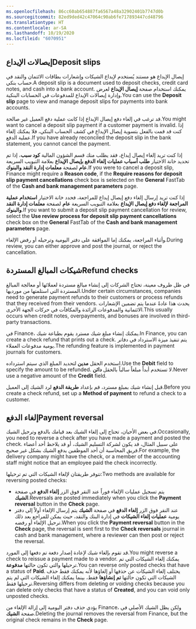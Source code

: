 ```yaml
---
ms.openlocfilehash: 86cc60ab654887fa6567a48a32902401b7747d0b
ms.sourcegitcommit: 82ed9ded42c47064c90ab6fe717893447cd48796
ms.translationtype: HT
ms.contentlocale: ar-SA
ms.lasthandoff: 10/19/2020
ms.locfileid: "6070951"
---
```

## <a name="deposit-slips"></a><span data-ttu-id="e6962-101">إيصالات الإيداع</span><span class="sxs-lookup"><span data-stu-id="e6962-101">Deposit slips</span></span> 

<span data-ttu-id="e6962-102">إيصال الإيداع هو مستند يُستخدم لإيداع الشيكات وإشعارات بطاقات الائتمان والنقد في حساب بنكي.</span><span class="sxs-lookup"><span data-stu-id="e6962-102">A deposit slip is a document used to deposit checks, credit card notes, and cash into a bank account.</span></span> <span data-ttu-id="e6962-103">يمكنك استخدام صفحة **إيصال الإيداع** لعرض وإدارة إيصالات الإيداع للمدفوعات في الحسابات البنكية.</span><span class="sxs-lookup"><span data-stu-id="e6962-103">You can use the **Deposit slip** page to view and manage deposit slips for payments into bank accounts.</span></span>

<span data-ttu-id="e6962-104">قد ترغب في إلغاء دفع إيصال الإيداع إذا كانت عملية دفع العميل غير صالحة.</span><span class="sxs-lookup"><span data-stu-id="e6962-104">You might want to cancel a deposit slip payment if a customer payment is invalid.</span></span> <span data-ttu-id="e6962-105">إذا كنت قد قمت بالفعل بتسوية إيصال الإيداع في كشف الحساب البنكي، فلا يمكنك إلغاء عملية الدفع.</span><span class="sxs-lookup"><span data-stu-id="e6962-105">If you have already reconciled the deposit slip in the bank statement, you cannot cancel the payment.</span></span> 

<span data-ttu-id="e6962-106">إذا كنت تريد إلغاء إيصال إيداع، فقد يطلب منك قسم الشؤون المالية **كود سبب**، إذا تم تحديد خانة الاختيار **طلب أسباب عمليات إلغاء الدفع بإيصال الإيداع** بعلامة التبويب السريعة **عام** لصفحة **معلمات إدارة النقد والبنوك**.</span><span class="sxs-lookup"><span data-stu-id="e6962-106">If you were to cancel a deposit slip, Finance might require a **Reason code**, if the **Require reasons for deposit slip payment cancellations** check box is selected on the **General** FastTab of the **Cash and bank management parameters** page.</span></span> 

<span data-ttu-id="e6962-107">إذا كنت تريد إرسال إلغاء دفع إيصال إيداع للمراجعة، فحدد خانة الاختيار **استخدام عملية المراجعة لإلغاء دفع إيصال الإيداع** بعلامة التبويب السريعة **عام** لصفحة **معلمات إدارة النقد والبنوك**.</span><span class="sxs-lookup"><span data-stu-id="e6962-107">If you want to submit a deposit slip payment cancellation for review, select the **Use review process for deposit slip payment cancellations** check box on the **General** FastTab of the **Cash and bank management parameters** page.</span></span>

<span data-ttu-id="e6962-108">وأثناء المراجعة، يمكنك إما الموافقة على دفتر اليومية وترحيله أو رفض الإلغاء.</span><span class="sxs-lookup"><span data-stu-id="e6962-108">During review, you can either approve and post the journal, or reject the cancellation.</span></span> 

## <a name="refund-checks"></a><span data-ttu-id="e6962-109">شيكات المبالغ المستردة</span><span class="sxs-lookup"><span data-stu-id="e6962-109">Refund checks</span></span> 

<span data-ttu-id="e6962-110">في ظل ظروف معينة، تحتاج الشركات إلى إنشاء مبالغ مستردة لعملائها أو معالجة المبالغ المستردة التي استلمتها من مورديها.</span><span class="sxs-lookup"><span data-stu-id="e6962-110">Under certain circumstances, companies need to generate payment refunds to their customers or process refunds that they received from their vendors.</span></span> <span data-ttu-id="e6962-111">يحدث هذا عادةً عندما يتم تضمين الإشعارات الائتمانية والمدفوعات الزائدة والمكافآت في حركات الجهة الأخرى.</span><span class="sxs-lookup"><span data-stu-id="e6962-111">This usually occurs when credit notes, overpayments, and bonuses are involved in third-party transactions.</span></span>

<span data-ttu-id="e6962-112">في Finance، يمكنك إنشاء مبلغ شيك مسترد يقوم بطباعة شيك.</span><span class="sxs-lookup"><span data-stu-id="e6962-112">In Finance, you can create a check refund that prints out a check.</span></span> <span data-ttu-id="e6962-113">يتم تنفيذ ميزة الاسترداد في دفاتر يومية مدفوعات العملاء.</span><span class="sxs-lookup"><span data-stu-id="e6962-113">The refunding feature is implemented in payment journals for customers.</span></span>

<span data-ttu-id="e6962-114">استخدم الحقل **مدين** لتحديد المبلغ الذي سيتم استرداده.</span><span class="sxs-lookup"><span data-stu-id="e6962-114">Use the **Debit** field to specify the amount to be refunded.</span></span> <span data-ttu-id="e6962-115">لا تستخدم أبداً مبلغاً سالباً بالحقل **دائن**.</span><span class="sxs-lookup"><span data-stu-id="e6962-115">Never use a negative amount of the **Credit** field.</span></span>

<span data-ttu-id="e6962-116">قبل إنشاء شيك بمبلغ مسترد، قم بإعداد **طريقة الدفع** لرد الشيك إلى العميل.</span><span class="sxs-lookup"><span data-stu-id="e6962-116">Before you create a check refund, set up a **Method of payment** to refund a check to a customer.</span></span> 

## <a name="payment-reversal"></a><span data-ttu-id="e6962-117">إلغاء الدفع</span><span class="sxs-lookup"><span data-stu-id="e6962-117">Payment reversal</span></span> 

<span data-ttu-id="e6962-118">في بعض الأحيان، تحتاج إلى إلغاء الشيك بعد قيامك بالدفع وترحيل الشيك.</span><span class="sxs-lookup"><span data-stu-id="e6962-118">Occasionally, you need to reverse a check after you have made a payment and posted the check.</span></span> <span data-ttu-id="e6962-119">على سبيل المثال، قد يكون لشركة التسليم الشيك، أو قد يلاحظ أحد أعضاء فريق المحاسبة أن أحد الموظفين يدفع الشيك بشكل غير صحيح.</span><span class="sxs-lookup"><span data-stu-id="e6962-119">For example, the delivery company might have the check, or a member of the accounting staff might notice that an employee paid the check incorrectly.</span></span> 

<span data-ttu-id="e6962-120">تتوفر طريقتان لإلغاء الشيكات التي تم ترحيلها:</span><span class="sxs-lookup"><span data-stu-id="e6962-120">Two methods are available for reversing posted checks:</span></span>

- <span data-ttu-id="e6962-121">يتم تسجيل عمليات الإلغاء فوراً عند النقر فوق الزر **إلغاء الدفع** في صفحة **الشيك**.</span><span class="sxs-lookup"><span data-stu-id="e6962-121">Reversals are posted immediately when you click the **Payment reversal** button in the **Check** page.</span></span>
- <span data-ttu-id="e6962-122">عند النقر فوق الزر **إلغاء الدفع** في صفحة **الشيك** يتم إرسال الإلغاء أولاً إلى دفتر يومية **عمليات إلغاء الشيكات** في إدارة البنك والنقد، حيث يمكن للمراجع بعد ذلك ترحيل الإلغاء أو رفضه.</span><span class="sxs-lookup"><span data-stu-id="e6962-122">When you click the **Payment reversal** button in the **Check** page, the reversal is sent first to the **Check reversals** journal in cash and bank management, where a reviewer can then post or reject the reversal.</span></span>

<span data-ttu-id="e6962-123">قد تقوم بإلغاء شيك لإعادة إصدار دفعة تم دفعها إلى المورد.</span><span class="sxs-lookup"><span data-stu-id="e6962-123">You might reverse a check to reissue a payment made to a vendor.</span></span> <span data-ttu-id="e6962-124">يمكنك إلغاء الشيكات التي تم ترحيلها والتي تكون حالتها **مدفوعة**.</span><span class="sxs-lookup"><span data-stu-id="e6962-124">You can reverse only posted checks that have a status of **Paid**.</span></span> <span data-ttu-id="e6962-125">يختلف إلغاء الشيكات عن حذفها أو إلغاؤها لأنه يمكنك فقط حذف الشيكات التي تكون حالتها **تم إنشاؤها** فقط، بينما يمكنك إلغاء الشيكات التي لم يتم ترحيلها فقط.</span><span class="sxs-lookup"><span data-stu-id="e6962-125">Reversing differs from deleting or voiding checks because you can delete only checks that have a status of **Created**, and you can void only unposted checks.</span></span>

<span data-ttu-id="e6962-126">يؤدي حذف دفتر اليومية إلى إزالة الإلغاء من Finance، ولكن يظل الشيك الأصلي في صفحة **الشيك**.</span><span class="sxs-lookup"><span data-stu-id="e6962-126">Deleting the journal removes the reversal from Finance, but the original check remains in the **Check** page.</span></span> 


